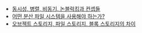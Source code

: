 - [동시성, 병렬, 비동기, 논블럭킹과 컨셉들](https://black7375.tistory.com/90)
- [어떤 분산 파일 시스템을 사용해야 하는가?](https://d2.naver.com/helloworld/258077)
- [오브젝트 스토리지, 파일 스토리지, 블록 스토리지의 차이](https://www.alibabacloud.com/ko/knowledge/difference-between-object-storage-file-storage-block-storage)
